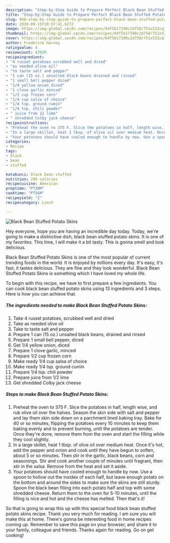 ```yaml
---
description: "Step-by-Step Guide to Prepare Perfect Black Bean Stuffed Potato Skins"
title: "Step-by-Step Guide to Prepare Perfect Black Bean Stuffed Potato Skins"
slug: 966-step-by-step-guide-to-prepare-perfect-black-bean-stuffed-potato-skins
date: 2020-09-15T20:57:41.627Z
image: https://img-global.cpcdn.com/recipes/64f5b17190c2d750/751x532cq70/black-bean-stuffed-potato-skins-recipe-main-photo.jpg
thumbnail: https://img-global.cpcdn.com/recipes/64f5b17190c2d750/751x532cq70/black-bean-stuffed-potato-skins-recipe-main-photo.jpg
cover: https://img-global.cpcdn.com/recipes/64f5b17190c2d750/751x532cq70/black-bean-stuffed-potato-skins-recipe-main-photo.jpg
author: Frederick Harvey
ratingvalue: 4
reviewcount: 43920
recipeingredient:
- "4 russet potatoes scrubbed well and dried"
- "as needed olive oil"
- "to taste salt and pepper"
- "1 can (15 oz.) unsalted black beans drained and rinsed"
- "1 small bell pepper diced"
- "1/4 yellow onion diced"
- "1 clove garlic minced"
- "1/2 cup frozen corn"
- "1/4 cup salsa of choice"
- "1/4 tsp. ground cumin"
- "1/4 tsp. chili powder"
- " juice from 12 lime"
- " shredded Colby jack cheese"
recipeinstructions:
- "Preheat the oven to 375 F. Slice the potatoes in half, length wise, and rub olive oil over the halves. Season the skin side with salt and pepper and lay them skin side down on a parchment lined baking tray. Bake for 40 or so minutes, flipping the potatoes every 10 minutes to keep them baking evenly and to prevent burning, until the potatoes are tender. Once they&#39;re done, remove them from the oven and start the filling while they cool slightly."
- "In a large skillet, heat 1 tbsp. of olive oil over medium heat. Once it&#39;s hot, add the pepper and onion and cook until they have begun to soften, about 5 or so minutes. Then stir in the garlic, black beans, corn and seasonings. Stir and cook another couple of minutes until fragrant, then stir in the salsa. Remove from the heat and set it aside."
- "Your potatoes should have cooled enough to handle by now. Use a spoon to hollow out the insides of each half, but leave enough potato on the bottom and around the sides to make sure the skins are still sturdy. Spoon the black bean filling into each potato half and top with some shredded cheese. Return them to the oven for 5-10 minutes, until the filling is nice and hot and the cheese has melted. Then that&#39;s it!"
categories:
- Recipe
tags:
- black
- bean
- stuffed

katakunci: black bean stuffed 
nutrition: 299 calories
recipecuisine: American
preptime: "PT30M"
cooktime: "PT56M"
recipeyield: "2"
recipecategory: Lunch

---
```



![Black Bean Stuffed Potato Skins](https://img-global.cpcdn.com/recipes/64f5b17190c2d750/751x532cq70/black-bean-stuffed-potato-skins-recipe-main-photo.jpg)

Hey everyone, hope you are having an incredible day today. Today, we're going to make a distinctive dish, black bean stuffed potato skins. It is one of my favorites. This time, I will make it a bit tasty. This is gonna smell and look delicious.



Black Bean Stuffed Potato Skins is one of the most popular of current trending foods in the world. It is enjoyed by millions every day. It's easy, it's fast, it tastes delicious. They are fine and they look wonderful. Black Bean Stuffed Potato Skins is something which I have loved my whole life.


To begin with this recipe, we have to first prepare a few ingredients. You can cook black bean stuffed potato skins using 13 ingredients and 3 steps. Here is how you can achieve that.

<!--inarticleads1-->

##### The ingredients needed to make Black Bean Stuffed Potato Skins:

1. Take 4 russet potatoes, scrubbed well and dried
1. Take as needed olive oil
1. Take to taste salt and pepper
1. Prepare 1 can (15 oz.) unsalted black beans, drained and rinsed
1. Prepare 1 small bell pepper, diced
1. Get 1/4 yellow onion, diced
1. Prepare 1 clove garlic, minced
1. Prepare 1/2 cup frozen corn
1. Make ready 1/4 cup salsa of choice
1. Make ready 1/4 tsp. ground cumin
1. Prepare 1/4 tsp. chili powder
1. Prepare  juice from 1/2 lime
1. Get  shredded Colby jack cheese




<!--inarticleads2-->

##### Steps to make Black Bean Stuffed Potato Skins:

1. Preheat the oven to 375 F. Slice the potatoes in half, length wise, and rub olive oil over the halves. Season the skin side with salt and pepper and lay them skin side down on a parchment lined baking tray. Bake for 40 or so minutes, flipping the potatoes every 10 minutes to keep them baking evenly and to prevent burning, until the potatoes are tender. Once they&#39;re done, remove them from the oven and start the filling while they cool slightly.
1. In a large skillet, heat 1 tbsp. of olive oil over medium heat. Once it&#39;s hot, add the pepper and onion and cook until they have begun to soften, about 5 or so minutes. Then stir in the garlic, black beans, corn and seasonings. Stir and cook another couple of minutes until fragrant, then stir in the salsa. Remove from the heat and set it aside.
1. Your potatoes should have cooled enough to handle by now. Use a spoon to hollow out the insides of each half, but leave enough potato on the bottom and around the sides to make sure the skins are still sturdy. Spoon the black bean filling into each potato half and top with some shredded cheese. Return them to the oven for 5-10 minutes, until the filling is nice and hot and the cheese has melted. Then that&#39;s it!




So that is going to wrap this up with this special food black bean stuffed potato skins recipe. Thank you very much for reading. I am sure you will make this at home. There's gonna be interesting food in home recipes coming up. Remember to save this page on your browser, and share it to your family, colleague and friends. Thanks again for reading. Go on get cooking!
